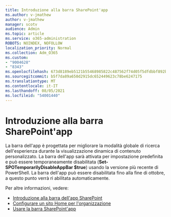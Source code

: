 ```yaml
---
title: Introduzione alla barra SharePoint'app
ms.author: v-jmathew
author: v-jmathew
manager: scotv
audience: Admin
ms.topic: article
ms.service: o365-administration
ROBOTS: NOINDEX, NOFOLLOW
localization_priority: Normal
ms.collection: Adm_O365
ms.custom:
- "9004628"
- "8343"
ms.openlocfilehash: 673d8189eb5121b55468985822c487562f74d05f5dfdbbf892b2ac8ab40d3e84
ms.sourcegitcommit: b5f7da89a650d2915dc652449623c78be6247175
ms.translationtype: MT
ms.contentlocale: it-IT
ms.lasthandoff: 08/05/2021
ms.locfileid: "54001440"
---
```

# <a name="introduction-to-the-sharepoint-app-bar"></a>Introduzione alla barra SharePoint'app

La barra dell'app è progettata per migliorare la modalità globale di ricerca dell'esperienza durante la visualizzazione dinamica di contenuto personalizzato. La barra dell'app sarà attivata per impostazione predefinita e può essere temporaneamente disabilitata (**Set-SPOTemporarilyDisableAppBar $true**) usando la versione più recente di PowerShell.  La barra dell'app può essere disabilitata fino alla fine di ottobre, a questo punto verrà ri abilitata automaticamente.

Per altre informazioni, vedere:

- [Introduzione alla barra dell'app SharePoint](https://docs.microsoft.com/SharePoint/sharepoint-app-bar)
- [Configurare un sito Home per l'organizzazione](https://docs.microsoft.com/sharepoint/home-site)
- [Usare la barra SharePoint'app](https://support.microsoft.com/office/use-the-sharepoint-app-bar-b2ab82d5-9af7-445e-ad24-236c5a86b5f8)
